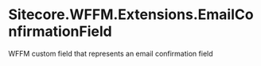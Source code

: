 # Sitecore.WFFM.Extensions.EmailConfirmationField
WFFM custom field that represents an email confirmation field
